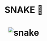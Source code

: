 <h1 align="center" dir="auto"> SNAKE 🐍</h1>

<a> <h1 align="center"> ![snake](https://user-images.githubusercontent.com/81976280/159385911-3a1d82cb-3c4a-4625-9f68-0fbe5b4c6dc4.gif) </a>


